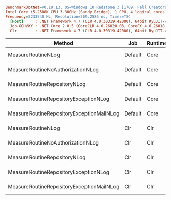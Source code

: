 ``` ini

BenchmarkDotNet=v0.10.13, OS=Windows 10 Redstone 3 [1709, Fall Creators Update] (10.0.16299.309)
Intel Core i5-2500K CPU 3.30GHz (Sandy Bridge), 1 CPU, 4 logical cores and 4 physical cores
Frequency=3233540 Hz, Resolution=309.2586 ns, Timer=TSC
  [Host]     : .NET Framework 4.7 (CLR 4.0.30319.42000), 64bit RyuJIT-v4.7.2633.0
  Job-GGHVXY : .NET Core 2.0.5 (CoreCLR 4.6.26020.03, CoreFX 4.6.26018.01), 64bit RyuJIT
  Clr        : .NET Framework 4.7 (CLR 4.0.30319.42000), 64bit RyuJIT-v4.7.2633.0


```
|                                    Method |     Job | Runtime |     Toolchain |        Mean |       Error |      StdDev |      Median |         Min |         Max | Rank |    Gen 0 |   Gen 1 | Allocated |
|------------------------------------------ |-------- |-------- |-------------- |------------:|------------:|------------:|------------:|------------:|------------:|-----:|---------:|--------:|----------:|
|                        MeasureRoutineNLog | Default |    Core | .NET Core 2.0 |  6,604.9 us |   137.43 us |   321.24 us |  6,468.3 us |  6,175.1 us |  7,461.8 us |    3 | 109.3750 |       - | 355.04 KB |
|         MeasureRoutineNoAuthorizationNLog | Default |    Core | .NET Core 2.0 |    522.6 us |    24.83 us |    73.20 us |    487.9 us |    439.8 us |    719.0 us |    1 |  12.6953 |       - |  40.71 KB |
|              MeasureRoutineRepositoryNLog | Default |    Core | .NET Core 2.0 |  7,501.3 us |   165.74 us |   403.45 us |  7,346.5 us |  7,009.6 us |  8,642.7 us |    4 | 125.0000 |       - |  390.2 KB |
|     MeasureRoutineRepositoryExceptionNLog | Default |    Core | .NET Core 2.0 | 12,332.4 us |   243.75 us |   407.25 us | 12,276.6 us | 11,621.4 us | 13,435.9 us |    5 | 187.5000 | 62.5000 | 939.45 KB |
| MeasureRoutineRepositoryExceptionMailNLog | Default |    Core | .NET Core 2.0 | 41,304.1 us |   818.61 us | 1,762.15 us | 40,919.7 us | 38,778.5 us | 46,315.1 us |    9 | 250.0000 |       - | 778.65 KB |
|                        MeasureRoutineNLog |     Clr |     Clr |       Default | 14,350.0 us |   273.71 us |   417.98 us | 14,319.1 us | 13,713.3 us | 15,633.5 us |    6 | 109.3750 |       - | 356.53 KB |
|         MeasureRoutineNoAuthorizationNLog |     Clr |     Clr |       Default |  4,518.4 us |    85.95 us |   105.55 us |  4,504.6 us |  4,332.2 us |  4,766.4 us |    2 |   7.8125 |       - |   42.3 KB |
|              MeasureRoutineRepositoryNLog |     Clr |     Clr |       Default | 15,726.6 us |   340.56 us |   605.35 us | 15,607.6 us | 14,862.0 us | 17,456.0 us |    7 | 125.0000 |       - | 394.01 KB |
|     MeasureRoutineRepositoryExceptionNLog |     Clr |     Clr |       Default | 17,368.6 us |   341.45 us |   689.74 us | 17,215.8 us | 16,472.3 us | 19,646.1 us |    8 | 250.0000 | 62.5000 | 878.01 KB |
| MeasureRoutineRepositoryExceptionMailNLog |     Clr |     Clr |       Default | 45,682.7 us | 1,021.34 us | 1,291.67 us | 45,709.5 us | 42,803.5 us | 48,991.7 us |   10 | 187.5000 |       - | 752.15 KB |
